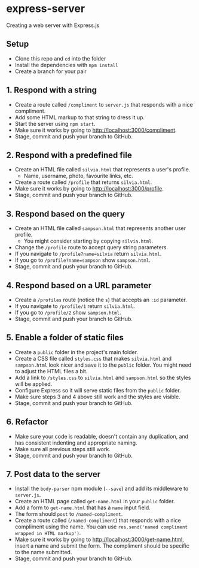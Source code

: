# express-server

Creating a web server with Express.js

## Setup

* Clone this repo and `cd` into the folder
* Install the dependencies with `npm install`
* Create a branch for your pair


## 1. Respond with a string

* Create a route called `/compliment` to `server.js` that responds with a nice compliment.
* Add some HTML markup to that string to dress it up.
* Start the server using `npm start`.
* Make sure it works by going to [http://localhost:3000/compliment](http://localhost:3000/compliment).
* Stage, commit and push your branch to GitHub.


## 2. Respond with a predefined file

* Create an HTML file called `silvia.html` that represents a user's profile.
  - Name, username, photo, favourite links, etc.
* Create a route called `/profile` that returns `silvia.html`.
* Make sure it works by going to [http://localhost:3000/profile](http://localhost:3000/profile).
* Stage, commit and push your branch to GitHub.


## 3. Respond based on the query

* Create an HTML file called `sampson.html` that represents another user profile.
  - You might consider starting by copying `silvia.html`.
* Change the `/profile` route to accept query string parameters.
* If you navigate to `/profile?name=silvia` return `silvia.html`.
* If you go to `/profile?name=sampson` show `sampson.html`.
* Stage, commit and push your branch to GitHub.


## 4. Respond based on a URL parameter

* Create a `/profiles` route (notice the `s`) that accepts an `:id` parameter.
* If you navigate to `/profile/1` return `silvia.html`.
* If you go to `/profile/2` show `sampson.html`.
* Stage, commit and push your branch to GitHub.


## 5. Enable a folder of static files

* Create a `public` folder in the project's main folder.
* Create a CSS file called `styles.css` that makes `silvia.html` and `sampson.html` look nicer and save it to the `public` folder. You might need to adjust the HTML files a bit.
* Add a link to `/styles.css` to `silvia.html` and `sampson.html` so the styles will be applied.
* Configure Express so it will serve static files from the `public` folder.
* Make sure steps 3 and 4 above still work and the styles are visible.
* Stage, commit and push your branch to GitHub.


## 6. Refactor

* Make sure your code is readable, doesn't contain any duplication, and has consistent indenting and appropriate naming.
* Make sure all previous steps still work.
* Stage, commit and push your branch to GitHub.

## 7. Post data to the server

* Install the `body-parser` npm module (`--save`) and add its middleware to `server.js`.
* Create an HTML page called `get-name.html` in your `public` folder.
* Add a form to `get-name.html` that has a `name` input field.
* The form should `post` to `/named-compliment`.
* Create a route called (`/named-compliment`) that responds with a nice compliment using the name. You can use `res.send('named compliment wrapped in HTML markup')`.
* Make sure it works by going to [http://localhost:3000/get-name.html](http://localhost:3000/get-name.html), insert a name and submit the form. The compliment should be specific to the name submitted.
* Stage, commit and push your branch to GitHub.
